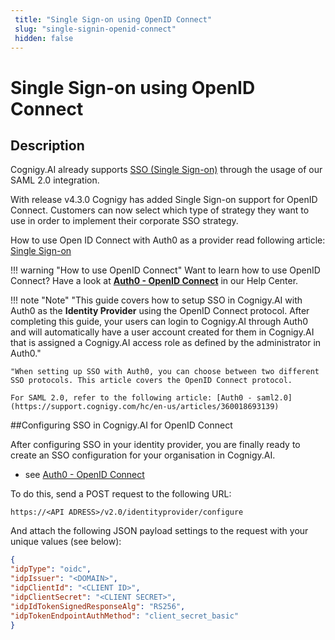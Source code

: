 ```yaml
---
 title: "Single Sign-on using OpenID Connect" 
 slug: "single-signin-openid-connect" 
 hidden: false 
---
```

# Single Sign-on using OpenID Connect

## Description 
<div class="divider"></div>

Cognigy.AI already supports [SSO (Single Sign-on)]({{config.site_url}}ai/installation/single-signin-saml2/) through the usage of our SAML 2.0 integration. 

With release v4.3.0  Cognigy has added Single Sign-on support for OpenID Connect. Customers can now select which type of strategy they want to use in order to implement their corporate SSO strategy. 


How to use Open ID Connect with Auth0 as a provider read following article: [Single Sign-on](https://support.cognigy.com/hc/en-us/articles/360021171120-Auth0-OpenID-Connect#introduction-0-0)

!!! warning "How to use OpenID Connect"
    Want to learn how to use OpenID Connect? Have a look at **[Auth0 - OpenID Connect](https://support.cognigy.com/hc/en-us/articles/360021171120-Auth0-OpenID-Connect#introduction-0-0)** in our Help Center.

!!! note "Note"
    "This guide covers how to setup SSO in Cognigy.AI with Auth0 as the **Identity Provider** using the OpenID Connect protocol. After completing this guide, your users can login to Cognigy.AI through Auth0 and will automatically have a user account created for them in Cognigy.AI that is assigned a Cognigy.AI access role as defined by the administrator in Auth0."
    
    "When setting up SSO with Auth0, you can choose between two different SSO protocols. This article covers the OpenID Connect protocol. 
    
    For SAML 2.0, refer to the following article: [Auth0 - saml2.0](https://support.cognigy.com/hc/en-us/articles/360018693139)



##Configuring SSO in Cognigy.AI for OpenID Connect

After configuring SSO in your identity provider, you are finally ready to create an SSO configuration for your organisation in Cognigy.AI.
 - see [Auth0 - OpenID Connect](https://support.cognigy.com/hc/en-us/articles/360021171120-Auth0-OpenID-Connect#introduction-0-0)

To do this, send a POST request to the following URL:

````
https://<API ADRESS>/v2.0/identityprovider/configure
````

And attach the following JSON payload settings to the request with your unique values (see below):

````JSON
{
"idpType": "oidc",
"idpIssuer": "<DOMAIN>",
"idpClientId": "<CLIENT ID>",
"idpClientSecret": "<CLIENT SECRET>",
"idpIdTokenSignedResponseAlg": "RS256",
"idpTokenEndpointAuthMethod": "client_secret_basic"
}
````